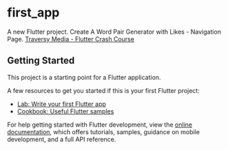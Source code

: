 # first_app

A new Flutter project.
Create A Word Pair Generator with Likes - Navigation Page.
[Traversy Media - Flutter Crash Course](https://www.youtube.com/watch?v=1gDhl4leEzA)

## Getting Started

This project is a starting point for a Flutter application.

A few resources to get you started if this is your first Flutter project:

- [Lab: Write your first Flutter app](https://docs.flutter.dev/get-started/codelab)
- [Cookbook: Useful Flutter samples](https://docs.flutter.dev/cookbook)

For help getting started with Flutter development, view the
[online documentation](https://docs.flutter.dev/), which offers tutorials,
samples, guidance on mobile development, and a full API reference.
